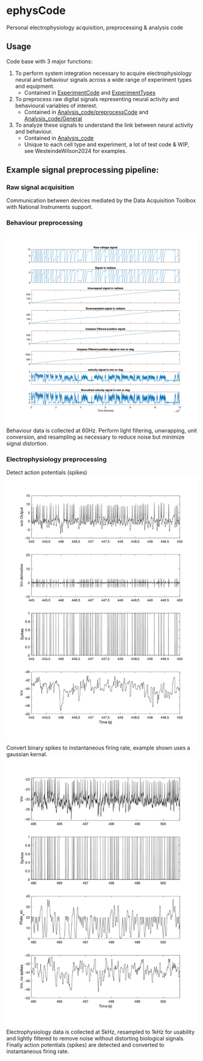 # ephysCode
Personal electrophysiology acquisition, preprocessing &amp; analysis code

## Usage

Code base with 3 major functions:
1. To perform system integration necessary to acquire electrophysiology neural and behaviour signals across a wide range of experiment types and equipment.
    - Contained in [ExperimentCode](https://github.com/ewesteinde/ephysCode/tree/main/ExperimentCode) and [ExperimentTypes](https://github.com/ewesteinde/ephysCode/tree/main/ExperimentTypes)
3. To preprocess raw digital signals representing neural activity and behavioural variables of interest.
    - Contained in [Analysis_code/preprocessCode](https://github.com/ewesteinde/ephysCode/tree/main/Analysis_code/preprocessCode) and [Analysis_code/General](https://github.com/ewesteinde/ephysCode/tree/main/Analysis_code/General)
4. To analyze these signals to understand the link between neural activity and behaviour.
    - Contained in [Analysis_code](https://github.com/ewesteinde/ephysCode/tree/main/Analysis_code)
    - Unique to each cell type and experiment, a lot of test code & WIP, see WesteindeWilson2024 for examples.
      
## Example signal preprocessing pipeline:

### Raw signal acquisition

Communication between devices mediated by the Data Acquisition Toolbox with National Instruments support.
  
### Behaviour preprocessing

![behaviour preprocessing steps](https://github.com/ewesteinde/ephysCode/blob/main/exampleImages/Behaviour_ex.png "behaviour preprocessing steps")
Behaviour data is collected at 60Hz.
Perform light filtering, unwrapping, unit conversion, and resampling as necessary to reduce noise but minimize signal distortion. 

### Electrophysiology preprocessing

Detect action potentials (spikes)
![ephys preprocessing step 1](https://github.com/ewesteinde/ephysCode/blob/main/exampleImages/spikedetection_5s.png "spike detection")
Convert binary spikes to instantaneous firing rate, example shown uses a gaussian kernal.
![ephys preprocessing step 2](https://github.com/ewesteinde/ephysCode/blob/main/exampleImages/spikekernal_spikes_5s.png "firing rate conversion")
Electrophysiology data is collected at 5kHz, resampled to 1kHz for usability and lightly filtered to remove noise without distorting biological signals. Finally action potentials (spikes) are detected and converted to instantaneous firing rate. 
